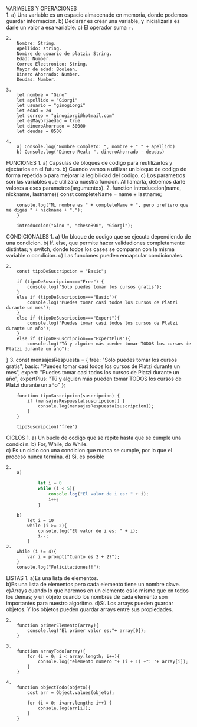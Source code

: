 VARIABLES Y OPERACIONES    
    1.
         a) Una variable es un espacio almacenado en memoria, donde podemos guardar informacion.
        b) Declarar es crear una variable, y inicializarla es darle un valor a esa variable.
        c) El operador suma +.

    2.
        Nombre: String.
        Apellido: string.
        Nombre de usuario de platzi: String.
        Edad: Number.
        Correo Electronico: String.
        Mayor de edad: Boolean.
        Dinero Ahorrado: Number.
        Deudas: Number.

    3.
        let nombre = "Gino"
        let apellido = "Giorgi"
        let usuario = "ginogiorgi"
        let edad = 24
        let correo = "ginogiorgi@hotmail.com"
        let esMayoriaedad = true
        let dineroAhorrado = 30000
        let deudas = 8500

    4.
        a) Console.log("Nombre Completo: ", nombre + " " + apellido)
        b) Console.log("Dinero Real: ", dineroAhorrado - deudas)


FUNCIONES
    1.
        a) Capsulas de bloques de codigo para reutilizarlos y ejectarlos en el futuro.
        b) Cuando vamos a utilizar un bloque de codigo de forma repetida o para mejorar la legibilidad del codigo.
        c) Los parametros son las variables que utilizara nuestra funcion. Al llamarla, debemos darle valores a esos parametros(argumentos).
     2. 
        function introduccion(name, nickname, lastname){
        const completeName = name + lastname;

        console.log("Mi nombre es " + completeName + ", pero prefiero que me digas " + nickname + ".");   
        }

        introduccion("Gino ", "chese890", "Giorgi");


CONDICIONALES
    1.
        a) Un bloque de codigo que se ejecuta dependiendo de una condicion.
        b) If..else, que permite hacer validadiones completamente distintas; y switch, donde todos los cases se comparan con la misma variable o condicion.
        c) Las funciones pueden encapsular condicionales.

    2.
        const tipoDeSuscripcion = "Basic";

        if (tipoDeSuscripcion==="Free") {
            console.log("Solo puedes tomar los cursos gratis");
        }
        else if (tipoDeSuscripcion==="Basic"){
            console.log("Puedes tomar casi todos los cursos de Platzi durante un mes");
        }
        else if (tipoDeSuscripcion==="Expert"){
            console.log("Puedes tomar casi todos los cursos de Platzi durante un año");
        }
        else if (tipoDeSuscripcion==="ExpertPlus"){
            console.log("Tú y alguien más pueden tomar TODOS los cursos de Platzi durante un año");
}
    3.
        const mensajesRespuesta = {
        free: "Solo puedes tomar los cursos gratis", 
        basic: "Puedes tomar casi todos los cursos de Platzi durante un mes", 
        expert: "Puedes tomar casi todos los cursos de Platzi durante un año", 
        expertPlus: "Tú y alguien más pueden tomar TODOS los cursos de Platzi durante un año" 
        };

        function tipoSuscripcion(suscripcion) {
            if (mensajesRespuesta[suscripcion]) {
                console.log(mensajesRespuesta[suscripcion]);
            }
        }

        tipoSuscripcion("free")

CICLOS
    1.
        a) Un bucle de codigo que se repite hasta que se cumple una condici
        n.
        b) For, While, do While.      
        c) Es un ciclo con una condicion que nunca se cumple, por lo que el proceso nunca termina.
        d) Si, es posible

    2. 
        a) 
```js
            let i = 0
            while (i < 5){
                console.log("El valor de i es: " + i);
                i++;
            }
```
        b) 
            let i = 10
            while (i >= 2){
                console.log("El valor de i es: " + i);
                i--;
            }
    3.
        while (i != 4){
            var i = prompt("Cuanto es 2 + 2?");
        }
        console.log("Felicitaciones!!");
        
LISTAS 
    1.
        a)Es una lista de elementos.    
        b)Es una lista de elementos pero cada elemento tiene un nombre clave.
        c)Arrays cuando lo que haremos en un elemento es lo mismo que en todos los demas; y un objeto cuando los nombres de cada elemento son importantes para nuestro algoritmo.
        d)Sí. Los arrays pueden guardar objetos. Y los objetos pueden guardar arrays entre sus propiedades.
    
    2.
        function primerElemento(array){
            console.log("El primer valor es:"+ array[0]);
        }
    
    3.
        function arrayTodo(array){
            for (i = 0; i < array.length; i++){
                console.log("elemento numero "+ (i + 1) +": "+ array[i]);
            }
        }
    
    4.
        function objectTodo(objeto){
            cost arr = Object.values(objeto);

            for (i = 0; i<arr.length; i++) { 
                console.log(arr[i]);
            }
        }
